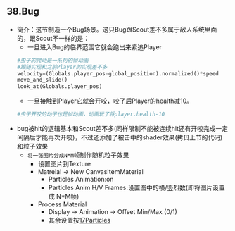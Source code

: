 ## 38.Bug
- 简介：这节制造一个Bug场景。这只Bug跟Scout差不多属于敌人系统里面的，跟Scout不一样的是：
    - 一旦进入Bug的临界范围它就会跑出来紧追Player
    ```python
    #虫子的爬动是一系列的帧动画
    #跟随实现和之前Player的实现差不多
	velocity=(Globals.player_pos-global_position).normalized()*speed
    move_and_slide()
    look_at(Globals.player_pos)
    ```
    - 一旦接触到Player它就会开咬，咬了后Player的health减10。
    ```python
    #虫子开咬的动子也是帧动画，动画玩了将player.health-10
    ```
- bug被hit的逻辑基本和Scout差不多(同样限制不能被连续hit还有开咬完成一定间隔后才能再次开咬)，不过还添加了被击中的shader效果(拷贝上节的代码)和粒子效果
    - <a id="section38">`将一张图片分成N*M`帧制作随机粒子效果</a>
        - 设置图片到Texture
        - Matreial -> New CanvasItemMaterial
            - Particles Animation:on
            - Particles Anim H/V Frames:设置图中的横/竖烈数(即将图片设置成 N*M帧)
        - Process Material 
            - Display -> Animation -> Offset Min/Max (0/1)
            - 其余设置按[17Particles](./17.Particles.md)